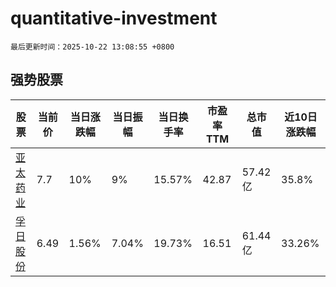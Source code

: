 # quantitative-investment

`最后更新时间：2025-10-22 13:08:55 +0800`

## 强势股票

|股票|当前价|当日涨跌幅|当日振幅|当日换手率|市盈率TTM|总市值|近10日涨跌幅|
|----|----|----|----|----|----|----|----|
|[亚太药业](https://xueqiu.com/S/SZ002370)|7.7|10%|9%|15.57%|42.87|57.42亿|35.8%|
|[孚日股份](https://xueqiu.com/S/SZ002083)|6.49|1.56%|7.04%|19.73%|16.51|61.44亿|33.26%|
